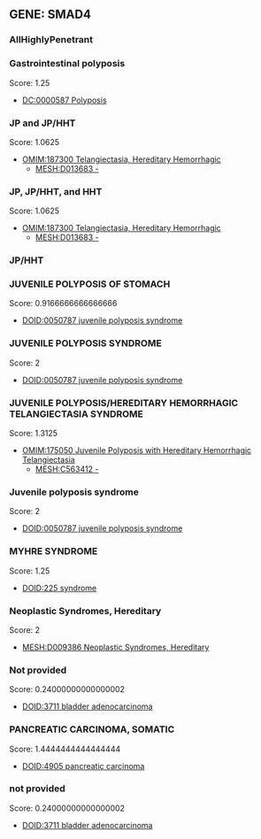 
## GENE: SMAD4

### AllHighlyPenetrant

### Gastrointestinal polyposis

Score: 1.25

 * [DC:0000587 Polyposis](http://beta.monarchinitiative.org/disease/DC:0000587)

### JP and JP/HHT

Score: 1.0625

 * [OMIM:187300 Telangiectasia, Hereditary Hemorrhagic](http://beta.monarchinitiative.org/disease/OMIM:187300)
    * [MESH:D013683 -](http://beta.monarchinitiative.org/disease/MESH:D013683)

### JP, JP/HHT, and HHT

Score: 1.0625

 * [OMIM:187300 Telangiectasia, Hereditary Hemorrhagic](http://beta.monarchinitiative.org/disease/OMIM:187300)
    * [MESH:D013683 -](http://beta.monarchinitiative.org/disease/MESH:D013683)

### JP/HHT

### JUVENILE POLYPOSIS OF STOMACH

Score: 0.9166666666666666

 * [DOID:0050787 juvenile polyposis syndrome](http://beta.monarchinitiative.org/disease/DOID:0050787)

### JUVENILE POLYPOSIS SYNDROME

Score: 2

 * [DOID:0050787 juvenile polyposis syndrome](http://beta.monarchinitiative.org/disease/DOID:0050787)

### JUVENILE POLYPOSIS/HEREDITARY HEMORRHAGIC TELANGIECTASIA SYNDROME

Score: 1.3125

 * [OMIM:175050 Juvenile Polyposis with Hereditary Hemorrhagic Telangiectasia](http://beta.monarchinitiative.org/disease/OMIM:175050)
    * [MESH:C563412 -](http://beta.monarchinitiative.org/disease/MESH:C563412)

### Juvenile polyposis syndrome

Score: 2

 * [DOID:0050787 juvenile polyposis syndrome](http://beta.monarchinitiative.org/disease/DOID:0050787)

### MYHRE SYNDROME

Score: 1.25

 * [DOID:225 syndrome](http://beta.monarchinitiative.org/disease/DOID:225)

### Neoplastic Syndromes, Hereditary

Score: 2

 * [MESH:D009386 Neoplastic Syndromes, Hereditary](http://beta.monarchinitiative.org/disease/MESH:D009386)

### Not provided

Score: 0.24000000000000002

 * [DOID:3711 bladder adenocarcinoma](http://beta.monarchinitiative.org/disease/DOID:3711)

### PANCREATIC CARCINOMA, SOMATIC

Score: 1.4444444444444444

 * [DOID:4905 pancreatic carcinoma](http://beta.monarchinitiative.org/disease/DOID:4905)

### not provided

Score: 0.24000000000000002

 * [DOID:3711 bladder adenocarcinoma](http://beta.monarchinitiative.org/disease/DOID:3711)
